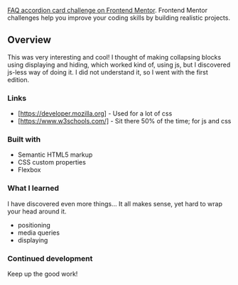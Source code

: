 [FAQ accordion card challenge on Frontend Mentor](https://www.frontendmentor.io/challenges/faq-accordion-card-XlyjD0Oam). Frontend Mentor challenges help you improve your coding skills by building realistic projects. 


## Overview
This was very interesting and cool!
I thought of making collapsing blocks using displaying and hiding, which worked kind of, using js, but I discovered js-less way of doing it. I did not understand it, so I went with the first edition.  

### Links
- [https://developer.mozilla.org] - Used for a lot of css
- [https://www.w3schools.com/] - Sit there 50% of the time; for js and css

### Built with

- Semantic HTML5 markup
- CSS custom properties
- Flexbox

### What I learned
I have discovered even more things...
It all makes sense, yet hard to wrap your head around it.
- positioning
- media queries
- displaying
### Continued development
Keep up the good work!